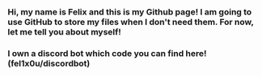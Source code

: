 ### Hi, my name is Felix and this is my Github page! I am going to use GitHub to store my files when I don't need them. For now, let me tell you about myself!
### I own a discord bot which code you can find here! (fel1x0u/discordbot)
<!--
**fel1x0u/fel1x0u** is a ✨ _special_ ✨ repository because its `README.md` (this file) appears on your GitHub profile.

Here are some ideas to get you started:

- 🔭 I’m currently working on ...
- 🌱 I’m currently learning ...
- 👯 I’m looking to collaborate on ...
- 🤔 I’m looking for help with ...
- 💬 Ask me about ...
- 📫 How to reach me: ...
- 😄 Pronouns: ...
- ⚡ Fun fact: ...
-->
